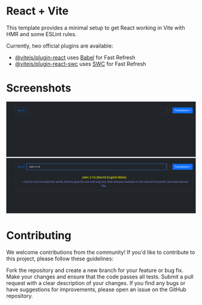 # React + Vite

This template provides a minimal setup to get React working in Vite with HMR and some ESLint rules.

Currently, two official plugins are available:

- [@vitejs/plugin-react](https://github.com/vitejs/vite-plugin-react/blob/main/packages/plugin-react/README.md) uses [Babel](https://babeljs.io/) for Fast Refresh
- [@vitejs/plugin-react-swc](https://github.com/vitejs/vite-plugin-react-swc) uses [SWC](https://swc.rs/) for Fast Refresh



# Screenshots
<img src="https://github.com/Charles2205/React_Bible/blob/cbb58faad2dd29f25364490987bdd08ea56ea978/Shots/1.png" alt="Home Page">

<img src="https://github.com/Charles2205/React_Bible/blob/cbb58faad2dd29f25364490987bdd08ea56ea978/Shots/2.png" alt="Home Page with Verse">




# Contributing
We welcome contributions from the community! If you'd like to contribute to this project, please follow these guidelines:

Fork the repository and create a new branch for your feature or bug fix.
Make your changes and ensure that the code passes all tests.
Submit a pull request with a clear description of your changes.
If you find any bugs or have suggestions for improvements, please open an issue on the GitHub repository.



